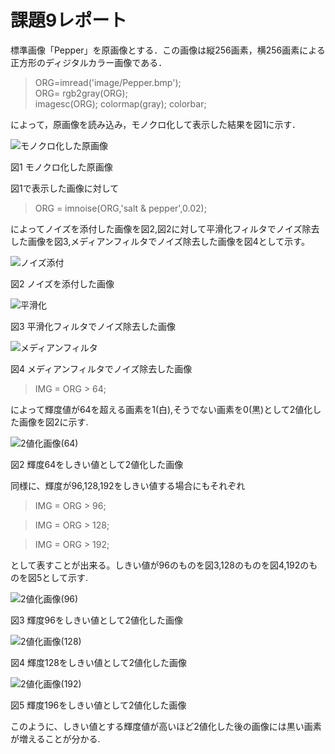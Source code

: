 # 課題9レポート

標準画像「Pepper」を原画像とする．この画像は縦256画素，横256画素による正方形のディジタルカラー画像である．

> ORG=imread('image/Pepper.bmp');  
> ORG= rgb2gray(ORG);  
> imagesc(ORG); colormap(gray); colorbar;

によって，原画像を読み込み，モノクロ化して表示した結果を図1に示す．

![モノクロ化した原画像](https://github.com/Shalter774/lecture_image_processing/blob/master/work09_res/0_mono.png)  

図1 モノクロ化した原画像

図1で表示した画像に対して

> ORG = imnoise(ORG,'salt & pepper',0.02);

によってノイズを添付した画像を図2,図2に対して平滑化フィルタでノイズ除去した画像を図3,メディアンフィルタでノイズ除去した画像を図4として示す。

![ノイズ添付](https://github.com/Shalter774/lecture_image_processing/blob/master/work09_res/1_noise.png)  

図2 ノイズを添付した画像

![平滑化](https://github.com/Shalter774/lecture_image_processing/blob/master/work09_res/2_filter1.png)  

図3 平滑化フィルタでノイズ除去した画像

![メディアンフィルタ](https://github.com/Shalter774/lecture_image_processing/blob/master/work09_res/3_filter2.png)  

図4 メディアンフィルタでノイズ除去した画像























> IMG = ORG > 64;

によって輝度値が64を超える画素を1(白),そうでない画素を0(黒)として2値化した画像を図2に示す.

![2値化画像(64)](https://github.com/Shalter774/lecture_image_processing/blob/master/work03_res/1_64.png)

図2 輝度64をしきい値として2値化した画像

同様に、輝度が96,128,192をしきい値する場合にもそれぞれ

> IMG = ORG > 96;

> IMG = ORG > 128;

> IMG = ORG > 192;

として表すことが出来る。しきい値が96のものを図3,128のものを図4,192のものを図5として示す.

![2値化画像(96)](https://github.com/Shalter774/lecture_image_processing/blob/master/work03_res/2_96.png)

図3 輝度96をしきい値として2値化した画像

![2値化画像(128)](https://github.com/Shalter774/lecture_image_processing/blob/master/work03_res/3_128.png)

図4 輝度128をしきい値として2値化した画像

![2値化画像(192)](https://github.com/Shalter774/lecture_image_processing/blob/master/work03_res/4_192.png)

図5 輝度196をしきい値として2値化した画像

このように、しきい値とする輝度値が高いほど2値化した後の画像には黒い画素が増えることが分かる.

